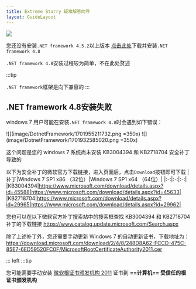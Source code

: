 ```yaml
---
title: Extreme Starry 疑难解答向导
layout: GuideLayout
---
```


![](image/DotnetFramework/1701932003198.png)

您还没有安装`.NET framework 4.5.2`以上版本
[点击此处](https://download.visualstudio.microsoft.com/download/pr/2d6bb6b2-226a-4baa-bdec-798822606ff1/8494001c276a4b96804cde7829c04d7f/ndp48-x86-x64-allos-enu.exe)下载并安装`.NET framework 4.8`

`.NET framework 4.8`安装过程较为简单，不在此处赘述

:::tip

<!-- TODO: 改用GFM语法 -->

`.NET framework`框架是向下兼容的
:::

## .NET framework 4.8安装失败

windows 7 用户可能在安装`.NET framework 4.8`时会遇到如下错误：

![](image/DotnetFramework/1701955211732.png =350x)
![](image/DotnetFramework/1701932585020.png =350x)

这个问题是您的 windows 7 系统尚未安装 KB3004394 和 KB2718704 安全补丁导致的

以下为安全补丁的微软官方下载链接，进入页面后，点击`Download`按钮即可下载
|补丁|Windows 7 SP1 x86 （32位）|Windows 7 SP1 x64 （64位）|
|:-:|:-:|:-:|
|KB3004394|https://www.microsoft.com/download/details.aspx?id=45588|https://www.microsoft.com/download/details.aspx?id=45633|
|KB2718704|https://www.microsoft.com/download/details.aspx?id=29965|https://www.microsoft.com/download/details.aspx?id=29962|

您也可以在以下微软官方补丁搜索站中的搜索框查找 KB3004394 和 KB2718704 补丁的下载链接
https://www.catalog.update.microsoft.com/Search.aspx

除了上述补丁外，您还需要手动更新 Windows 7 的自动更新证书，下载地址为：https://download.microsoft.com/download/2/4/8/248D8A62-FCCD-475C-85E7-6ED59520FC0F/MicrosoftRootCertificateAuthority2011.cer

::: left
:::tip

<!-- TODO: 改用GFM语法 -->

您可能需要手动安装 [微软根证书颁发机构 2011](https://download.microsoft.com/download/2/4/8/248D8A62-FCCD-475C-85E7-6ED59520FC0F/MicrosoftRootCertificateAuthority2011.cer) 证书到 **==计算机== 受信任的根证书颁发机构**
